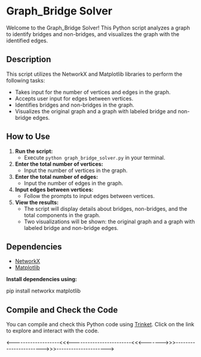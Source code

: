 # Graph_Bridge Solver
Welcome to the Graph_Bridge Solver! This Python script analyzes a graph to identify bridges and non-bridges, and visualizes the graph with the identified edges.

## Description

This script utilizes the NetworkX and Matplotlib libraries to perform the following tasks:
- Takes input for the number of vertices and edges in the graph.
- Accepts user input for edges between vertices.
- Identifies bridges and non-bridges in the graph.
- Visualizes the original graph and a graph with labeled bridge and non-bridge edges.

## How to Use

1. **Run the script:**
   - Execute `python graph_bridge_solver.py` in your terminal.
2. **Enter the total number of vertices:**
   - Input the number of vertices in the graph.
3. **Enter the total number of edges:**
   - Input the number of edges in the graph.
4. **Input edges between vertices:**
   - Follow the prompts to input edges between vertices.
5. **View the results:**
   - The script will display details about bridges, non-bridges, and the total components in the graph.
   - Two visualizations will be shown: the original graph and a graph with labeled bridge and non-bridge edges.

## Dependencies

- [NetworkX](https://networkx.github.io/)
- [Matplotlib](https://matplotlib.org/)

**Install dependencies using:**

pip install networkx matplotlib

## Compile and Check the Code

You can compile and check this Python code using [Trinket](https://trinket.io/embed/python3/a5bd54189b). Click on the link to explore and interact with the code.

<-------------------<<<------------------------<<<------->>>----------------------->>>--------------------->
